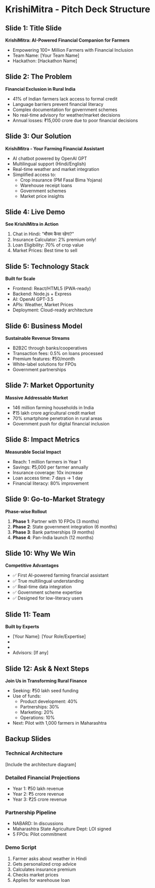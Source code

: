 # KrishiMitra - Pitch Deck Structure

## Slide 1: Title Slide
**KrishiMitra: AI-Powered Financial Companion for Farmers**
- Empowering 100+ Million Farmers with Financial Inclusion
- Team Name: [Your Team Name]
- Hackathon: [Hackathon Name]

## Slide 2: The Problem
**Financial Exclusion in Rural India**
- 41% of Indian farmers lack access to formal credit
- Language barriers prevent financial literacy
- Complex documentation for government schemes
- No real-time advisory for weather/market decisions
- Annual losses: ₹15,000 crore due to poor financial decisions

## Slide 3: Our Solution
**KrishiMitra - Your Farming Financial Assistant**
- AI chatbot powered by OpenAI GPT
- Multilingual support (Hindi/English)
- Real-time weather and market integration
- Simplified access to:
  - Crop insurance (PM Fasal Bima Yojana)
  - Warehouse receipt loans
  - Government schemes
  - Market price insights

## Slide 4: Live Demo
**See KrishiMitra in Action**
1. Chat in Hindi: "मौसम कैसा रहेगा?"
2. Insurance Calculator: 2% premium only!
3. Loan Eligibility: 70% of crop value
4. Market Prices: Best time to sell

## Slide 5: Technology Stack
**Built for Scale**
- Frontend: React/HTML5 (PWA-ready)
- Backend: Node.js + Express
- AI: OpenAI GPT-3.5
- APIs: Weather, Market Prices
- Deployment: Cloud-ready architecture

## Slide 6: Business Model
**Sustainable Revenue Streams**
- B2B2C through banks/cooperatives
- Transaction fees: 0.5% on loans processed
- Premium features: ₹50/month
- White-label solutions for FPOs
- Government partnerships

## Slide 7: Market Opportunity
**Massive Addressable Market**
- 146 million farming households in India
- ₹15 lakh crore agricultural credit market
- 70% smartphone penetration in rural areas
- Government push for digital financial inclusion

## Slide 8: Impact Metrics
**Measurable Social Impact**
- Reach: 1 million farmers in Year 1
- Savings: ₹5,000 per farmer annually
- Insurance coverage: 10x increase
- Loan access time: 7 days → 1 day
- Financial literacy: 80% improvement

## Slide 9: Go-to-Market Strategy
**Phase-wise Rollout**
1. **Phase 1**: Partner with 10 FPOs (3 months)
2. **Phase 2**: State government integration (6 months)
3. **Phase 3**: Bank partnerships (9 months)
4. **Phase 4**: Pan-India launch (12 months)

## Slide 10: Why We Win
**Competitive Advantages**
- ✅ First AI-powered farming financial assistant
- ✅ True multilingual understanding
- ✅ Real-time data integration
- ✅ Government scheme expertise
- ✅ Designed for low-literacy users

## Slide 11: Team
**Built by Experts**
- [Your Name]: [Your Role/Expertise]
- [Team Member 2]: [Role/Expertise]
- [Team Member 3]: [Role/Expertise]
- Advisors: [If any]

## Slide 12: Ask & Next Steps
**Join Us in Transforming Rural Finance**
- Seeking: ₹50 lakh seed funding
- Use of funds:
  - Product development: 40%
  - Partnerships: 30%
  - Marketing: 20%
  - Operations: 10%
- Next: Pilot with 1,000 farmers in Maharashtra

## Backup Slides

### Technical Architecture
[Include the architecture diagram]

### Detailed Financial Projections
- Year 1: ₹50 lakh revenue
- Year 2: ₹5 crore revenue
- Year 3: ₹25 crore revenue

### Partnership Pipeline
- NABARD: In discussions
- Maharashtra State Agriculture Dept: LOI signed
- 5 FPOs: Pilot commitment

### Demo Script
1. Farmer asks about weather in Hindi
2. Gets personalized crop advice
3. Calculates insurance premium
4. Checks market prices
5. Applies for warehouse loan 